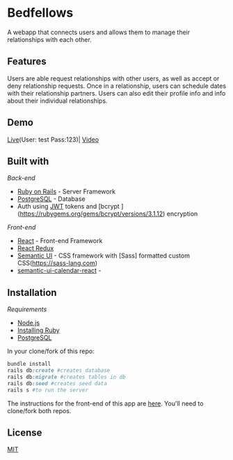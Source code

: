 # Bedfellows
A webapp that connects users and allows them to manage their relationships with each other.  

## Features
Users are able request relationships with other users, as well as accept or deny relationship requests. Once in a relationship, users can schedule dates with their relationship partners.  Users can also edit their profile info and info about their individual relationships. 

## Demo
[Live](https://bedfellows-client.herokuapp.com/home)(User: test Pass:123)| [Video](https://youtu.be/4jOM8oaO5dY)

## Built with
 *Back-end*
- [Ruby on Rails](https://rubyonrails.org) - Server Framework
- [PostgreSQL](https://www.postgresql.org) - Database
- Auth using [JWT](https://jwt.io) tokens and [bcrypt ] (https://rubygems.org/gems/bcrypt/versions/3.1.12) encryption

*Front-end*
- [React](https://reactjs.org/docs/getting-started.html) - Front-end Framework
- [React Redux](https://react-redux.js.org) 
- [Semantic UI](https://react.semantic-ui.com/) - CSS framework with [Sass] formatted custom CSS(https://sass-lang.com)
- [semantic-ui-calendar-react](https://www.npmjs.com/package/semantic-ui-calendar-react) - 



## Installation
*Requirements*
 - [Node.js](https://nodejs.org/en/)
 - [Installing Ruby](https://www.ruby-lang.org/en/documentation/installation/)
 - [PostgreSQL](https://www.postgresql.org)


In your clone/fork of this repo: 
```ruby
bundle install
rails db:create #creates database
rails db:migrate #creates tables in db
rails db:seed #creates seed data
rails s #to run the server
```
The instructions for the front-end of this app are [here](https://github.com/Giagnus64/Bedfellows-Front-End). You'll need to clone/fork both repos. 



## License
[MIT](https://choosealicense.com/licenses/mit/)
